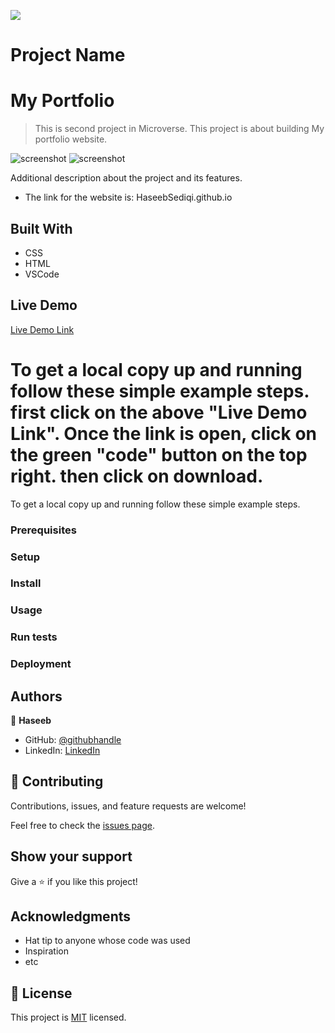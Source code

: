 ![](https://img.shields.io/badge/Microverse-blueviolet)

# Project Name
# My Portfolio

> This is second project in Microverse. This project is about building My portfolio website.

![screenshot](./app_screenshot.png)
![screenshot](./ScreenShot-Desktop-Version.png)

Additional description about the project and its features.

- The link for the website is: HaseebSediqi.github.io

## Built With

- CSS
- HTML
- VSCode

## Live Demo

[Live Demo Link](https://haseebsediqi.github.io/MyPortfolio/)


# To get a local copy up and running follow these simple example steps. first click on the above "Live Demo Link". Once the link is open, click on the green "code" button on the top right. then click on download.


To get a local copy up and running follow these simple example steps.

### Prerequisites

### Setup

### Install

### Usage

### Run tests

### Deployment



## Authors

👤 **Haseeb**

- GitHub: [@githubhandle](https://github.com/HaseebSediqi)
- LinkedIn: [LinkedIn](http://linkedin.com/in/haseeb-sediqi)

## 🤝 Contributing

Contributions, issues, and feature requests are welcome!

Feel free to check the [issues page](../../issues/).

## Show your support

Give a ⭐️ if you like this project!

## Acknowledgments

- Hat tip to anyone whose code was used
- Inspiration
- etc

## 📝 License

This project is [MIT](./MIT.md) licensed.
